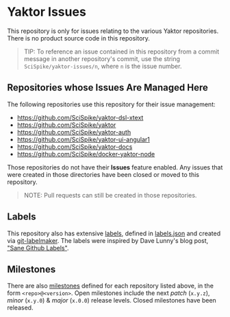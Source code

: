 # Yaktor Issues

This repository is only for issues relating to the various Yaktor repositories.
There is no product source code in this repository.

> TIP: To reference an issue contained in this repository from a commit message in another repository's commit, use the string `SciSpike/yaktor-issues/n`, where `n` is the issue number.

## Repositories whose Issues Are Managed Here
The following repositories use this repository for their issue management:

* https://github.com/SciSpike/yaktor-dsl-xtext
* https://github.com/SciSpike/yaktor
* https://github.com/SciSpike/yaktor-auth
* https://github.com/SciSpike/yaktor-ui-angular1
* https://github.com/SciSpike/yaktor-docs
* https://github.com/SciSpike/docker-yaktor-node

Those repositories do not have their **Issues** feature enabled.
Any issues that were created in those directories have been closed or moved to this repository.

> NOTE: Pull requests can still be created in those repositories.

## Labels
This repository also has extensive [labels](https://github.com/matthewadams/yaktor-issues/labels), defined in [labels.json](labels.json) and created via [git-labelmaker](https://github.com/himynameisdave/git-labelmaker).
The labels were inspired by Dave Lunny's blog post, ["Sane Github Labels"](https://medium.com/@dave_lunny/sane-github-labels-c5d2e6004b63).

## Milestones
There are also [milestones](https://github.com/matthewadams/yaktor-issues/milestones) defined for each repository listed above, in the form `<repo>@<version>`.
Open milestones include the next *patch* (`x.y.z`), *minor* (`x.y.0`) & *major* (`x.0.0`) release levels.
Closed milestones have been released.
